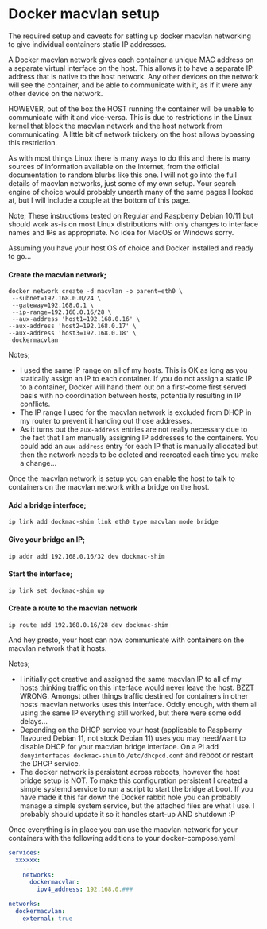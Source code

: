 # Docker macvlan setup

The required setup and caveats for setting up docker macvlan networking to give individual containers static IP addresses.

A Docker macvlan network gives each container a unique MAC address on a separate virtual interface on the host.  This allows it to have a separate IP address that is native to the host network.  Any other devices on the network will see the container, and be able to communicate with it, as if it were any other device on the network.

HOWEVER, out of the box the HOST running the container will be unable to communicate with it and vice-versa.  This is due to restrictions in the Linux kernel that block the macvlan network and the host network from communicating.  A little bit of network trickery on the host allows bypassing this restriction.

As with most things Linux there is many ways to do this and there is many sources of information available on the Internet, from the official documentation to random blurbs like this one.  I will not go into the full details of macvlan networks, just some of my own setup.  Your search engine of choice would probably unearth many of the same pages I looked at, but I will include a couple at the bottom of this page.

Note; These instructions tested on Regular and Raspberry Debian 10/11 but should work as-is on most Linux distributions with only changes to interface names and IPs as appropriate.  No idea for MacOS or Windows sorry.

Assuming you have your host OS of choice and Docker installed and ready to go...

#### Create the macvlan network;

```shell
docker network create -d macvlan -o parent=eth0 \
 --subnet=192.168.0.0/24 \
 --gateway=192.168.0.1 \
 --ip-range=192.168.0.16/28 \
 --aux-address 'host1=192.168.0.16' \
--aux-address 'host2=192.168.0.17' \
--aux-address 'host3=192.168.0.18' \
 dockermacvlan
```

Notes;
* I used the same IP range on all of my hosts.  This is OK as long as you statically assign an IP to each container.  If you do not assign a static IP to a container, Docker will hand them out on a first-come first served basis with no coordination between hosts, potentially resulting in IP conflicts.
* The IP range I used for the macvlan network is excluded from DHCP in my router to prevent it handing out those addresses.
* As it turns out the `aux-address` entries are not really necessary due to the fact that I am manually assigning IP addresses to the containers.  You could add an `aux-address` entry for each IP that is manually allocated but then the network needs to be deleted and recreated each time you make a change…

Once the macvlan network is setup you can enable the host to talk to containers on the macvlan network with a bridge on the host.

#### Add a bridge interface;
```
ip link add dockmac-shim link eth0 type macvlan mode bridge
```
#### Give your bridge an IP;
```
ip addr add 192.168.0.16/32 dev dockmac-shim
```
#### Start the interface;
```
ip link set dockmac-shim up
```
#### Create a route to the macvlan network
```
ip route add 192.168.0.16/28 dev dockmac-shim
```

And hey presto, your host can now communicate with containers on the macvlan network that it hosts.

Notes;
* I initially got creative and assigned the same macvlan IP to all of my hosts thinking traffic on this interface would never leave the host.  BZZT WRONG.  Amongst other things traffic destined for containers in other hosts macvlan networks uses this interface.  Oddly enough, with them all using the same IP everything still worked, but there were some odd delays…
* Depending on the DHCP service your host (applicable to Raspberry flavoured Debian 11, not stock Debian 11) uses you may need/want to disable DHCP for your macvlan bridge interface.  On a Pi add `denyinterfaces dockmac-shim` to `/etc/dhcpcd.conf` and reboot or restart the DHCP service.
* The docker network is persistent across reboots, however the host bridge setup is NOT.  To make this configuration persistent I created a simple systemd service to run a script to start the bridge at boot.  If you have made it this far down the Docker rabbit hole you can probably manage a simple system service, but the attached files are what I use.  I probably should update it so it handles start-up AND shutdown :P

Once everything is in place you can use the macvlan network for your containers with the following additions to your docker-compose.yaml
```yaml
services:
  xxxxxx:
    ...
    networks:
      dockermacvlan:
        ipv4_address: 192.168.0.###

networks:
  dockermacvlan:
    external: true
```
